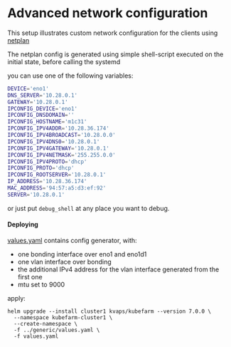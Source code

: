 # Advanced network configuration

This setup illustrates custom network configuration for the clients using [netplan]

[netplan]: https://netplan.io/

The netplan config is generated using simple shell-script executed on the initial state, before calling the systemd

you can use one of the following variables:

```bash
DEVICE='eno1'
DNS_SERVER='10.28.0.1'
GATEWAY='10.28.0.1'
IPCONFIG_DEVICE='eno1'
IPCONFIG_DNSDOMAIN=''
IPCONFIG_HOSTNAME='m1c31'
IPCONFIG_IPV4ADDR='10.28.36.174'
IPCONFIG_IPV4BROADCAST='10.28.0.0'
IPCONFIG_IPV4DNS0='10.28.0.1'
IPCONFIG_IPV4GATEWAY='10.28.0.1'
IPCONFIG_IPV4NETMASK='255.255.0.0'
IPCONFIG_IPV4PROTO='dhcp'
IPCONFIG_PROTO='dhcp'
IPCONFIG_ROOTSERVER='10.28.0.1'
IP_ADDRESS='10.28.36.174'
MAC_ADDRESS='94:57:a5:d3:ef:92'
SERVER='10.28.0.1'
```

or just put `debug_shell` at any place you want to debug.

#### Deploying

[values.yaml](values.yaml) contains config generator, with:

- one bonding interface over eno1 and eno1d1
- one vlan interface over bonding
- the additional IPv4 address for the vlan interface generated from the first one
- mtu set to 9000

apply:

```
helm upgrade --install cluster1 kvaps/kubefarm --version 7.0.0 \
  --namespace kubefarm-cluster1 \
  --create-namespace \
  -f ../generic/values.yaml \
  -f values.yaml
```
